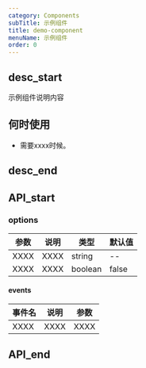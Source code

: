 ```yaml
---
category: Components
subTitle: 示例组件
title: demo-component
menuName: 示例组件
order: 0
---
```


## desc_start
示例组件说明内容

## 何时使用

- 需要xxxx时候。

## desc_end

## API_start

### options

| 参数      | 说明                                     | 类型       | 默认值 |
|-----------|-----------------------------------------|------------|-------|
| XXXX | XXXX | string  | -- |
| XXXX | XXXX | boolean | false |

#### events

| 事件名     | 说明                                     | 参数 |
|-----------|------------------------------------------|-----|
| XXXX | XXXX | XXXX |

## API_end

